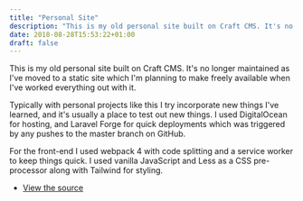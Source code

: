 ```yaml
---
title: "Personal Site"
description: "This is my old personal site built on Craft CMS. It's no longer maintained as I've moved to a static site which I'm planning to make freely available when I've worked everything out with it."
date: 2018-08-28T15:53:22+01:00
draft: false
---
```


This is my old personal site built on Craft CMS. It's no longer maintained as I've moved to a static site which I'm planning to make freely available when I've worked everything out with it.

Typically with personal projects like this I try incorporate new things I've learned, and it's usually a place to test out new things. I used DigitalOcean for hosting, and Laravel Forge for quick deployments which was triggered by any pushes to the master branch on GitHub.

For the front-end I used webpack 4 with code splitting and a service worker to keep things quick. I used vanilla JavaScript and Less as a CSS pre-processor along with Tailwind for styling.

<ul class="list-reset">
  <li><a href="https://github.com/tjFogarty/personal-site" target="_blank" rel="noopener noreferrer">View the source</a></li>
</ul>